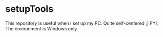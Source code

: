 # setupTools
This repository is useful when I set up my PC. Quite self-centered ;) FYI, The environment is Windows only.
